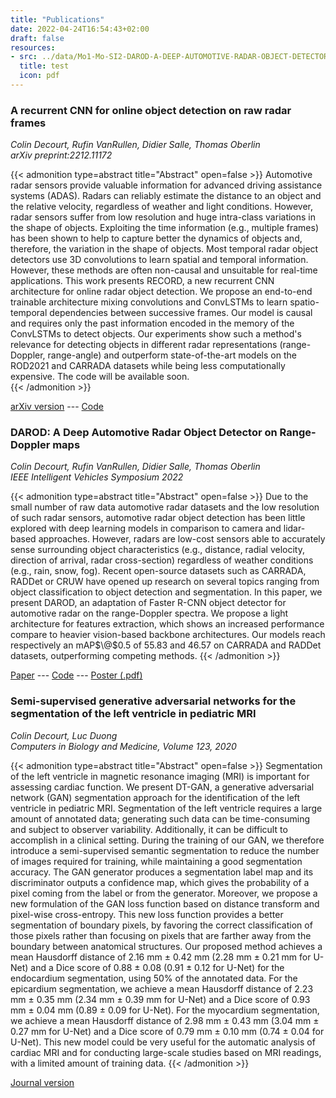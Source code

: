 ```yaml
---
title: "Publications"
date: 2022-04-24T16:54:43+02:00
draft: false
resources:
- src: ../data/Mo1-Mo-SI2-DAROD-A-DEEP-AUTOMOTIVE-RADAR-OBJECT-DETECTOR-ON-RANGE-DOPPLER-MAPS.pdf
  title: test
  icon: pdf
---
```


### A recurrent CNN for online object detection on raw radar frames
*Colin Decourt, Rufin VanRullen, Didier Salle, Thomas Oberlin*  
*arXiv preprint:2212.11172*

{{< admonition type=abstract title="Abstract" open=false >}}
Automotive radar sensors provide valuable information for advanced driving assistance systems (ADAS). Radars can reliably estimate the distance to an object and the relative velocity, regardless of weather and light conditions. However, radar sensors suffer from low resolution and huge intra-class variations in the shape of objects. Exploiting the time information (e.g., multiple frames) has been shown to help to capture better the dynamics of objects and, therefore, the variation in the shape of objects. Most temporal radar object detectors use 3D convolutions to learn spatial and temporal information. However, these methods are often non-causal and unsuitable for real-time applications. This work presents RECORD, a new recurrent CNN architecture for online radar object detection. We propose an end-to-end trainable architecture mixing convolutions and ConvLSTMs to learn spatio-temporal dependencies between successive frames. Our model is causal and requires only the past information encoded in the memory of the ConvLSTMs to detect objects. Our experiments show such a method's relevance for detecting objects in different radar representations (range-Doppler, range-angle) and outperform state-of-the-art models on the ROD2021 and CARRADA datasets while being less computationally expensive. The code will be available soon.  
{{< /admonition >}}

[arXiv version](https://arxiv.org/abs/2212.11172v2) --- [Code](https://github.com/colindecourt/record)


### DAROD: A Deep Automotive Radar Object Detector on Range-Doppler maps
*Colin Decourt, Rufin VanRullen, Didier Salle, Thomas Oberlin*  
*IEEE Intelligent Vehicles Symposium 2022*

{{< admonition type=abstract title="Abstract" open=false >}}
Due to the small number of raw data automotive radar datasets and the low resolution of such radar sensors, automotive radar object detection has been little explored with deep learning models in comparison to camera and lidar-based approaches. However, radars are low-cost sensors able to accurately sense surrounding object characteristics (e.g., distance, radial velocity, direction of arrival, radar cross-section) regardless of weather conditions (e.g., rain, snow, fog). Recent open-source datasets such as CARRADA, RADDet or CRUW have opened up research on several topics ranging from object classification to object detection and segmentation. In this paper, we present DAROD, an adaptation of Faster R-CNN object detector for automotive radar on the range-Doppler spectra. We propose a light architecture for features extraction, which shows an increased performance compare to heavier vision-based backbone architectures. Our models reach respectively an mAP$\@$0.5 of 55.83 and 46.57 on CARRADA and RADDet datasets, outperforming competing methods. 
{{< /admonition >}}

[Paper](https://ieeexplore.ieee.org/document/9827281) --- [Code](https://github.com/colindecourt/darod) --- [Poster (.pdf)](/pdf/poster_IV22_decourt_darod.pdf)

### Semi-supervised generative adversarial networks for the segmentation of the left ventricle in pediatric MRI  
*Colin Decourt, Luc Duong*  
*Computers in Biology and Medicine, Volume 123, 2020*

{{< admonition type=abstract title="Abstract" open=false >}}
Segmentation of the left ventricle in magnetic resonance imaging (MRI) is important for assessing cardiac function. We present DT-GAN, a generative adversarial network (GAN) segmentation approach for the identification of the left ventricle in pediatric MRI. Segmentation of the left ventricle requires a large amount of annotated data; generating such data can be time-consuming and subject to observer variability. Additionally, it can be difficult to accomplish in a clinical setting. During the training of our GAN, we therefore introduce a semi-supervised semantic segmentation to reduce the number of images required for training, while maintaining a good segmentation accuracy. The GAN generator produces a segmentation label map and its discriminator outputs a confidence map, which gives the probability of a pixel coming from the label or from the generator. Moreover, we propose a new formulation of the GAN loss function based on distance transform and pixel-wise cross-entropy. This new loss function provides a better segmentation of boundary pixels, by favoring the correct classification of those pixels rather than focusing on pixels that are farther away from the boundary between anatomical structures. Our proposed method achieves a mean Hausdorff distance of 2.16 mm $\pm$  0.42 mm (2.28 mm $\pm$ 0.21 mm for U-Net) and a Dice score of 0.88 $\pm$ 0.08 (0.91 $\pm$ 0.12 for U-Net) for the endocardium segmentation, using 50% of the annotated data. For the epicardium segmentation, we achieve a mean Hausdorff distance of 2.23 mm $\pm$ 0.35 mm (2.34 mm $\pm$ 0.39 mm for U-Net) and a Dice score of 0.93 mm $\pm$ 0.04 mm (0.89 $\pm$ 0.09 for U-Net). For the myocardium segmentation, we achieve a mean Hausdorff distance of 2.98 mm $\pm$ 0.43 mm (3.04 mm $\pm$ 0.27 mm for U-Net) and a Dice score of 0.79 mm $\pm$ 0.10 mm (0.74 $\pm$ 0.04 for U-Net). This new model could be very useful for the automatic analysis of cardiac MRI and for conducting large-scale studies based on MRI readings, with a limited amount of training data.
{{< /admonition >}}

[Journal version](https://doi.org/10.1016/j.compbiomed.2020.103884)
